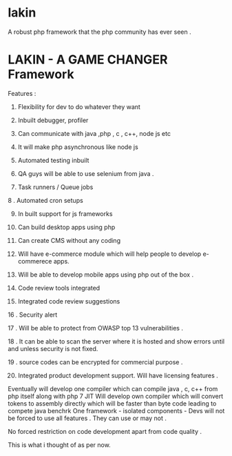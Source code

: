 # lakin
A robust php framework that the php community has ever seen . 

#  LAKIN - A GAME CHANGER Framework

Features  : 
1. Flexibility for dev to do whatever they want 

2. Inbuilt debugger, profiler 

3. Can communicate with java ,php , c , c++, node js etc

4. It will make php asynchronous like node js 

5. Automated testing inbuilt  

6. QA guys will be able to use selenium from java . 

7. Task runners / Queue jobs 

8 . Automated cron setups 

9. In built support for js frameworks 

10. Can build desktop apps using php 

11. Can create CMS without any coding 

12. Will have e-commerce module which will help people to develop e-commerece apps. 

13. Will be able to develop mobile apps using php  out of the box . 

14. Code review tools integrated 

15. Integrated code review suggestions 

16 . Security alert 

17 . Will be able to protect from OWASP  top 13 vulnerabilities . 

18 . It can be able to scan the server where it is hosted and show errors until and unless security is not fixed. 

19 . source codes can be encrypted for commercial purpose .

20. Integrated product development support. Will have licensing features .


 Eventually will develop one compiler which can compile java , c, c++ from php itself along with php 7 JIT
 Will develop own compiler which will convert tokens to assembly directly which will be faster than byte code leading to compete java benchrk
 One framework - isolated components  - Devs will not be forced to use all features . They can use or may not .

No forced restriction on code development  apart from code quality .

This is what i thought of as per now. 
